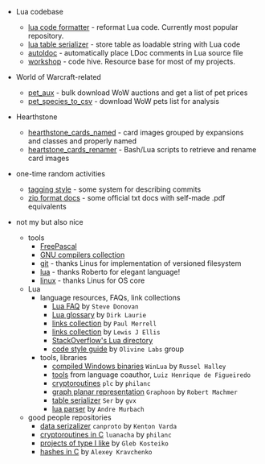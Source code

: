 * Lua codebase
  * [lua code formatter](https://github.com/martin-eden/lua_code_formatter) - reformat Lua code. Currently most popular repository.
  * [lua table serializer](https://github.com/martin-eden/lua_table_serializer) - store table as loadable string with Lua code
  * [autoldoc](https://github.com/martin-eden/autoldoc) - automatically place LDoc comments in Lua source file
  * [workshop](https://github.com/martin-eden/workshop) - code hive. Resource base for most of my projects.
    
* World of Warcraft-related
  * [pet_aux](https://github.com/martin-eden/pet_aux) - bulk download WoW auctions and get a list of pet prices
  * [pet_species_to_csv](https://github.com/martin-eden/pet_species_to_csv) - download WoW pets list for analysis
  
* Hearthstone
  * [hearthstone_cards_named](https://github.com/martin-eden/hearthstone_cards_named) - card images grouped by expansions and classes and properly named
  * [heartstone_cards_renamer](https://github.com/martin-eden/hearthstone_cards_renamer) - Bash/Lua scripts to retrieve and rename card images

* one-time random activities
  * [tagging style](https://github.com/martin-eden/tagging_guideline) - some system for describing commits
  * [zip format docs](https://github.com/martin-eden/zipfiles_format_doc) - some official txt docs with self-made .pdf equivalents
  
* not my but also nice
  * tools
    * [FreePascal](https://github.com/graemeg/freepascal)
    * [GNU compilers collection](https://github.com/gcc-mirror/gcc)
    * [git](https://github.com/git/git) - thanks Linus for implementation of versioned filesystem
    * [lua](https://github.com/lua/lua) - thanks Roberto for elegant language!
    * [linux](https://github.com/torvalds/linux) - thanks Linus for OS core
  * Lua 
    * language resources, FAQs, link collections
      * [Lua FAQ](https://github.com/stevedonovan/luafaq) by `Steve Donovan`
      * [Lua glossary](https://rawgit.com/dlaurie/lua-notes/master/glossary.html) by `Dirk Laurie`
      * [links collection](https://sites.google.com/site/marbux/home/lua-resource-links) by `Paul Merrell`
      * [links collection](https://github.com/LewisJEllis/awesome-lua) by `Lewis J Ellis`
      * [StackOverflow's Lua directory](http://stackoverflow.com/documentation/lua/topics)
      * [code style guide](https://github.com/Olivine-Labs/lua-style-guide) by `Olivine Labs` group
    * tools, libraries
      * [compiled Windows binaries](https://github.com/WinLua/bin) `WinLua` by `Russel Halley`
      * [tools](http://webserver2.tecgraf.puc-rio.br/~lhf/ftp/lua/) from language coauthor, `Luiz Henrique de Figueiredo`
      * [cryptoroutines](https://github.com/philanc/plc) `plc` by `philanc`
      * [graph planar representation](https://github.com/rm-code/Graphoon) `Graphoon` by `Robert Machmer`
      * [table serializer](https://github.com/gvx/Ser) `Ser` by `gvx`
      * [lua parser](https://github.com/andremm/lua-parser) by `Andre Murbach`
  * good people repositories
    * [data serizalizer](https://github.com/sandstorm-io/capnproto) `canproto` by `Kenton Varda`
    * [cryptoroutines in C](https://github.com/philanc/luanacha) `luanacha` by `philanc`
    * [projects of type I like](https://github.com/gleb-kosteiko) by `Gleb Kosteiko`
    * [hashes in C](https://github.com/rhash/RHash/tree/master/librhash) by `Alexey Kravchenko`
